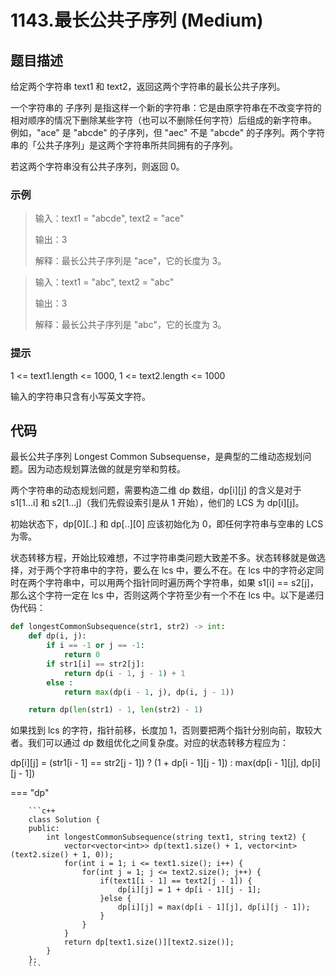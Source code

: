 # 1143.最长公共子序列 (Medium)

## 题目描述

给定两个字符串 text1 和 text2，返回这两个字符串的最长公共子序列。

一个字符串的 子序列 是指这样一个新的字符串：它是由原字符串在不改变字符的相对顺序的情况下删除某些字符（也可以不删除任何字符）后组成的新字符串。
例如，"ace" 是 "abcde" 的子序列，但 "aec" 不是 "abcde" 的子序列。两个字符串的「公共子序列」是这两个字符串所共同拥有的子序列。

若这两个字符串没有公共子序列，则返回 0。

### 示例

> 输入：text1 = "abcde", text2 = "ace" 
> 
> 输出：3  
> 
> 解释：最长公共子序列是 "ace"，它的长度为 3。

> 输入：text1 = "abc", text2 = "abc"
> 
> 输出：3
> 
> 解释：最长公共子序列是 "abc"，它的长度为 3。

### 提示

1 <= text1.length <= 1000, 1 <= text2.length <= 1000

输入的字符串只含有小写英文字符。

## 代码

最长公共子序列 Longest Common Subsequense，是典型的二维动态规划问题。因为动态规划算法做的就是穷举和剪枝。

两个字符串的动态规划问题，需要构造二维 dp 数组，dp[i][j] 的含义是对于 s1[1...i] 和 s2[1...j]（我们先假设索引是从 1 开始），他们的 LCS 为 dp[i][j]。

初始状态下，dp[0][..] 和 dp[..][0] 应该初始化为 0，即任何字符串与空串的 LCS 为零。

状态转移方程，开始比较难想，不过字符串类问题大致差不多。状态转移就是做选择，对于两个字符串中的字符，要么在 lcs 中，要么不在。在 lcs 中的字符必定同时在两个字符串中，可以用两个指针同时遍历两个字符串，如果 s1[i] == s2[j]，那么这个字符一定在 lcs 中，否则这两个字符至少有一个不在 lcs 中。以下是递归伪代码：

```python
def longestCommonSubsequence(str1, str2) -> int:
    def dp(i, j):
        if i == -1 or j == -1:
            return 0
        if str1[i] == str2[j]:
            return dp(i - 1, j - 1) + 1
        else :
            return max(dp(i - 1, j), dp(i, j - 1))

    return dp(len(str1) - 1, len(str2) - 1)
```

如果找到 lcs 的字符，指针前移，长度加 1，否则要把两个指针分别向前，取较大者。我们可以通过 dp 数组优化之间复杂度。对应的状态转移方程应为：

dp[i][j] = (str1[i - 1] == str2[j - 1]) ? (1 + dp[i - 1][j - 1]) : max(dp[i - 1][j], dp[i][j - 1])

=== "dp"

		```c++
		class Solution {
		public:
		    int longestCommonSubsequence(string text1, string text2) {
		        vector<vector<int>> dp(text1.size() + 1, vector<int>(text2.size() + 1, 0));
		        for(int i = 1; i <= text1.size(); i++) {
		            for(int j = 1; j <= text2.size(); j++) {
		                if(text1[i - 1] == text2[j - 1]) {
		                    dp[i][j] = 1 + dp[i - 1][j - 1];
		                }else {
		                    dp[i][j] = max(dp[i - 1][j], dp[i][j - 1]);
		                }
		            }
		        }
		        return dp[text1.size()][text2.size()];
		    }
		};
		```
